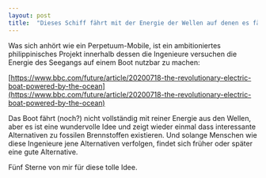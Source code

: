 ```yaml
---
layout: post
title:  "Dieses Schiff fährt mit der Energie der Wellen auf denen es fährt"
---
```


Was sich anhört wie ein Perpetuum-Mobile, ist ein ambitioniertes philippinisches Projekt innerhalb dessen die Ingenieure versuchen die Energie des Seegangs auf einem Boot nutzbar zu machen:

[https://www.bbc.com/future/article/20200718-the-revolutionary-electric-boat-powered-by-the-ocean](https://www.bbc.com/future/article/20200718-the-revolutionary-electric-boat-powered-by-the-ocean)

Das Boot fährt (noch?) nicht vollständig mit reiner Energie aus den Wellen, aber es ist eine wundervolle Idee und zeigt wieder einmal dass interessante Alternativen zu fossilen Brennstoffen existieren. Und solange Menschen wie diese Ingenieure jene Alternativen verfolgen, findet sich früher oder später eine gute Alternative.

Fünf Sterne von mir für diese tolle Idee.